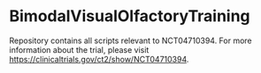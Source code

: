 # BimodalVisualOlfactoryTraining

 Repository contains all scripts relevant to NCT04710394.
 For more information about the trial, please visit https://clinicaltrials.gov/ct2/show/NCT04710394.
